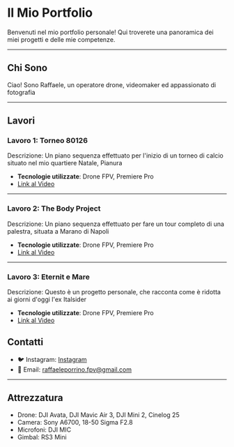 # Il Mio Portfolio

Benvenuti nel mio portfolio personale! Qui troverete una panoramica dei miei progetti e delle mie competenze.

---

## Chi Sono
Ciao! Sono Raffaele, un operatore drone, videomaker ed appassionato di fotografia

---

## Lavori
### Lavoro 1: **Torneo 80126**
Descrizione: Un piano sequenza effettuato per l'inizio di un torneo di calcio situato nel mio quartiere Natale, Pianura

- **Tecnologie utilizzate**: Drone FPV, Premiere Pro
- [Link al Video](https://www.youtube.com/watch?v=7Mq2RQzv5DQ)

---

### Lavoro 2: **The Body Project**
Descrizione: Un piano sequenza effettuato per fare un tour completo di una palestra, situata a Marano di Napoli

- **Tecnologie utilizzate**: Drone FPV, Premiere Pro
- [Link al Video](https://www.youtube.com/watch?v=q48L-LodymM)

---

### Lavoro 3: **Eternit e Mare**
Descrizione: Questo è un progetto personale, che racconta come è ridotta ai giorni d'oggi l'ex Italsider

- **Tecnologie utilizzate**: Drone FPV, Premiere Pro
- [Link al Video](https://www.youtube.com/watch?v=xPKZnLg1pyA)


## Contatti
- 🐦 Instagram: [Instagram](https://www.instagram.com/raffaele.porrino/)
- 📧 Email: [raffaeleporrino.fpv@gmail.com](raffaeleporrino.fpv@gmail.com)

---

## Attrezzatura
-  Drone: DJI Avata, DJI Mavic Air 3, DJI Mini 2, Cinelog 25
-  Camera: Sony A6700, 18-50 Sigma F2.8
-  Microfoni: DJI MIC
-  Gimbal: RS3 Mini
